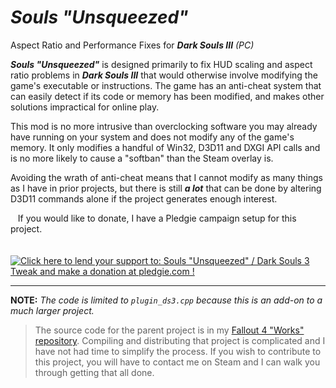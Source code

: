 # ***Souls "Unsqueezed"***
Aspect Ratio and Performance Fixes for ***Dark Souls III*** _(PC)_

***Souls "Unsqueezed"*** is designed primarily to fix HUD scaling and aspect ratio problems in ***Dark Souls III*** that would otherwise involve modifying the game's executable or instructions. The game has an anti-cheat system that can easily detect if its code or memory has been modified, and makes other solutions impractical for online play.

This mod is no more intrusive than overclocking software you may already have running on your system and does not modify any of the game's memory. It only modifies a handful of Win32, D3D11 and DXGI API calls and is no more likely to cause a "softban" than the Steam overlay is.

Avoiding the wrath of anti-cheat means that I cannot modify as many things as I have in prior projects, but there is still ***a lot*** that can be done by altering D3D11 commands alone if the project generates enough interest.

&nbsp;&nbsp;&nbsp;If you would like to donate, I have a Pledgie campaign setup for this project.<br><br>
&nbsp;&nbsp;&nbsp;&nbsp;&nbsp;&nbsp;<a href='https://pledgie.com/campaigns/31666'><img alt='Click here to lend your support to: Souls &quot;Unsqueezed&quot; / Dark Souls 3 Tweak and make a donation at pledgie.com !' src='https://pledgie.com/campaigns/31666.png?skin_name=chrome' border='0' ></a>

<hr>

**NOTE:** _The code is limited to `plugin_ds3.cpp` because this is an add-on to a much larger project._
>The source code for the parent project is in my [Fallout 4 "Works" repository](https://github.com/Kaldaien/FO4W/). Compiling and distributing that project is complicated and I have not had time to simplify the process. If you wish to contribute to this project, you will have to contact me on Steam and I can walk you through getting that all done.
